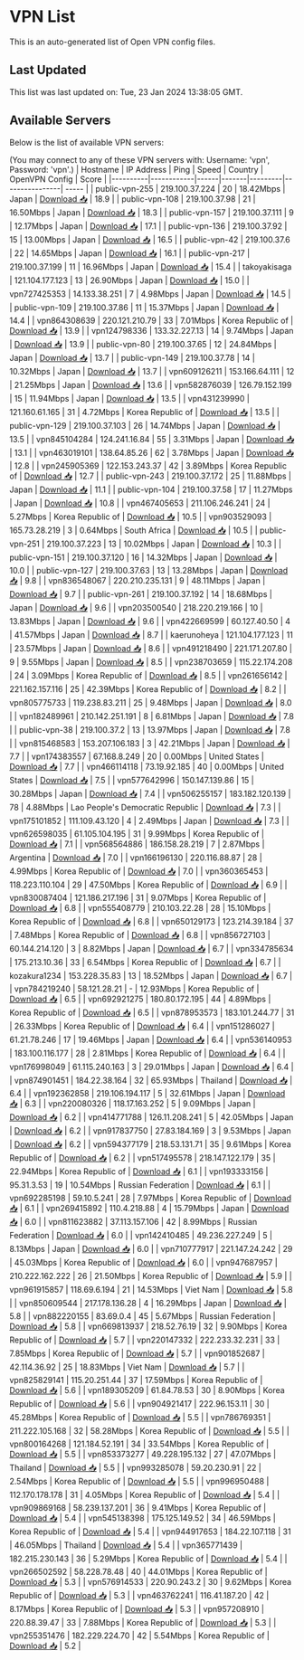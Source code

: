 # VPN List

This is an auto-generated list of Open VPN config files.

## Last Updated

This list was last updated on: Tue, 23 Jan 2024 13:38:05 GMT.

## Available Servers

Below is the list of available VPN servers:

(You may connect to any of these VPN servers with: Username: 'vpn', Password: 'vpn'.)
| Hostname | IP Address | Ping | Speed | Country | OpenVPN Config | Score |
|----------|------------|------|-------|---------|----------------| ----- |
| public-vpn-255 | 219.100.37.224 | 20 | 18.42Mbps | Japan | [Download 📥](./configs/server_0_JP.ovpn) | 18.9 |
| public-vpn-108 | 219.100.37.98 | 21 | 16.50Mbps | Japan | [Download 📥](./configs/server_1_JP.ovpn) | 18.3 |
| public-vpn-157 | 219.100.37.111 | 9 | 12.17Mbps | Japan | [Download 📥](./configs/server_2_JP.ovpn) | 17.1 |
| public-vpn-136 | 219.100.37.92 | 15 | 13.00Mbps | Japan | [Download 📥](./configs/server_3_JP.ovpn) | 16.5 |
| public-vpn-42 | 219.100.37.6 | 22 | 14.65Mbps | Japan | [Download 📥](./configs/server_4_JP.ovpn) | 16.1 |
| public-vpn-217 | 219.100.37.199 | 11 | 16.96Mbps | Japan | [Download 📥](./configs/server_5_JP.ovpn) | 15.4 |
| takoyakisaga | 121.104.177.123 | 13 | 26.90Mbps | Japan | [Download 📥](./configs/server_6_JP.ovpn) | 15.0 |
| vpn727425353 | 14.133.38.251 | 7 | 4.98Mbps | Japan | [Download 📥](./configs/server_7_JP.ovpn) | 14.5 |
| public-vpn-109 | 219.100.37.86 | 11 | 15.37Mbps | Japan | [Download 📥](./configs/server_8_JP.ovpn) | 14.4 |
| vpn864308639 | 220.121.210.79 | 33 | 7.01Mbps | Korea Republic of | [Download 📥](./configs/server_9_KR.ovpn) | 13.9 |
| vpn124798336 | 133.32.227.13 | 14 | 9.74Mbps | Japan | [Download 📥](./configs/server_10_JP.ovpn) | 13.9 |
| public-vpn-80 | 219.100.37.65 | 12 | 24.84Mbps | Japan | [Download 📥](./configs/server_11_JP.ovpn) | 13.7 |
| public-vpn-149 | 219.100.37.78 | 14 | 10.32Mbps | Japan | [Download 📥](./configs/server_12_JP.ovpn) | 13.7 |
| vpn609126211 | 153.166.64.111 | 12 | 21.25Mbps | Japan | [Download 📥](./configs/server_13_JP.ovpn) | 13.6 |
| vpn582876039 | 126.79.152.199 | 15 | 11.94Mbps | Japan | [Download 📥](./configs/server_14_JP.ovpn) | 13.5 |
| vpn431239990 | 121.160.61.165 | 31 | 4.72Mbps | Korea Republic of | [Download 📥](./configs/server_15_KR.ovpn) | 13.5 |
| public-vpn-129 | 219.100.37.103 | 26 | 14.74Mbps | Japan | [Download 📥](./configs/server_16_JP.ovpn) | 13.5 |
| vpn845104284 | 124.241.16.84 | 55 | 3.31Mbps | Japan | [Download 📥](./configs/server_17_JP.ovpn) | 13.1 |
| vpn463019101 | 138.64.85.26 | 62 | 3.78Mbps | Japan | [Download 📥](./configs/server_18_JP.ovpn) | 12.8 |
| vpn245905369 | 122.153.243.37 | 42 | 3.89Mbps | Korea Republic of | [Download 📥](./configs/server_19_KR.ovpn) | 12.7 |
| public-vpn-243 | 219.100.37.172 | 25 | 11.88Mbps | Japan | [Download 📥](./configs/server_20_JP.ovpn) | 11.1 |
| public-vpn-104 | 219.100.37.58 | 17 | 11.27Mbps | Japan | [Download 📥](./configs/server_21_JP.ovpn) | 10.8 |
| vpn467405653 | 211.106.246.241 | 24 | 5.27Mbps | Korea Republic of | [Download 📥](./configs/server_22_KR.ovpn) | 10.5 |
| vpn903529093 | 165.73.28.219 | 3 | 0.64Mbps | South Africa | [Download 📥](./configs/server_23_ZA.ovpn) | 10.5 |
| public-vpn-251 | 219.100.37.223 | 13 | 10.02Mbps | Japan | [Download 📥](./configs/server_24_JP.ovpn) | 10.3 |
| public-vpn-151 | 219.100.37.120 | 16 | 14.32Mbps | Japan | [Download 📥](./configs/server_25_JP.ovpn) | 10.0 |
| public-vpn-127 | 219.100.37.63 | 13 | 13.28Mbps | Japan | [Download 📥](./configs/server_26_JP.ovpn) | 9.8 |
| vpn836548067 | 220.210.235.131 | 9 | 48.11Mbps | Japan | [Download 📥](./configs/server_27_JP.ovpn) | 9.7 |
| public-vpn-261 | 219.100.37.192 | 14 | 18.68Mbps | Japan | [Download 📥](./configs/server_28_JP.ovpn) | 9.6 |
| vpn203500540 | 218.220.219.166 | 10 | 13.83Mbps | Japan | [Download 📥](./configs/server_29_JP.ovpn) | 9.6 |
| vpn422669599 | 60.127.40.50 | 4 | 41.57Mbps | Japan | [Download 📥](./configs/server_30_JP.ovpn) | 8.7 |
| kaerunoheya | 121.104.177.123 | 11 | 23.57Mbps | Japan | [Download 📥](./configs/server_31_JP.ovpn) | 8.6 |
| vpn491218490 | 221.171.207.80 | 9 | 9.55Mbps | Japan | [Download 📥](./configs/server_32_JP.ovpn) | 8.5 |
| vpn238703659 | 115.22.174.208 | 24 | 3.09Mbps | Korea Republic of | [Download 📥](./configs/server_33_KR.ovpn) | 8.5 |
| vpn261656142 | 221.162.157.116 | 25 | 42.39Mbps | Korea Republic of | [Download 📥](./configs/server_34_KR.ovpn) | 8.2 |
| vpn805775733 | 119.238.83.211 | 25 | 9.48Mbps | Japan | [Download 📥](./configs/server_35_JP.ovpn) | 8.0 |
| vpn182489961 | 210.142.251.191 | 8 | 6.81Mbps | Japan | [Download 📥](./configs/server_36_JP.ovpn) | 7.8 |
| public-vpn-38 | 219.100.37.2 | 13 | 13.97Mbps | Japan | [Download 📥](./configs/server_37_JP.ovpn) | 7.8 |
| vpn815468583 | 153.207.106.183 | 3 | 42.21Mbps | Japan | [Download 📥](./configs/server_38_JP.ovpn) | 7.7 |
| vpn174383557 | 67.168.8.249 | 20 | 0.00Mbps | United States | [Download 📥](./configs/server_39_US.ovpn) | 7.7 |
| vpn466114118 | 73.19.92.185 | 40 | 0.00Mbps | United States | [Download 📥](./configs/server_40_US.ovpn) | 7.5 |
| vpn577642996 | 150.147.139.86 | 15 | 30.28Mbps | Japan | [Download 📥](./configs/server_41_JP.ovpn) | 7.4 |
| vpn506255157 | 183.182.120.139 | 78 | 4.88Mbps | Lao People's Democratic Republic | [Download 📥](./configs/server_42_LA.ovpn) | 7.3 |
| vpn175101852 | 111.109.43.120 | 4 | 2.49Mbps | Japan | [Download 📥](./configs/server_43_JP.ovpn) | 7.3 |
| vpn626598035 | 61.105.104.195 | 31 | 9.99Mbps | Korea Republic of | [Download 📥](./configs/server_44_KR.ovpn) | 7.1 |
| vpn568564886 | 186.158.28.219 | 7 | 2.87Mbps | Argentina | [Download 📥](./configs/server_45_AR.ovpn) | 7.0 |
| vpn166196130 | 220.116.88.87 | 28 | 4.99Mbps | Korea Republic of | [Download 📥](./configs/server_46_KR.ovpn) | 7.0 |
| vpn360365453 | 118.223.110.104 | 29 | 47.50Mbps | Korea Republic of | [Download 📥](./configs/server_47_KR.ovpn) | 6.9 |
| vpn830087404 | 121.186.217.196 | 31 | 9.07Mbps | Korea Republic of | [Download 📥](./configs/server_48_KR.ovpn) | 6.8 |
| vpn555408779 | 210.103.22.28 | 28 | 15.10Mbps | Korea Republic of | [Download 📥](./configs/server_49_KR.ovpn) | 6.8 |
| vpn650129173 | 123.214.39.184 | 37 | 7.48Mbps | Korea Republic of | [Download 📥](./configs/server_50_KR.ovpn) | 6.8 |
| vpn856727103 | 60.144.214.120 | 3 | 8.82Mbps | Japan | [Download 📥](./configs/server_51_JP.ovpn) | 6.7 |
| vpn334785634 | 175.213.10.36 | 33 | 6.54Mbps | Korea Republic of | [Download 📥](./configs/server_52_KR.ovpn) | 6.7 |
| kozakura1234 | 153.228.35.83 | 13 | 18.52Mbps | Japan | [Download 📥](./configs/server_53_JP.ovpn) | 6.7 |
| vpn784219240 | 58.121.28.21 | - | 12.93Mbps | Korea Republic of | [Download 📥](./configs/server_54_KR.ovpn) | 6.5 |
| vpn692921275 | 180.80.172.195 | 44 | 4.89Mbps | Korea Republic of | [Download 📥](./configs/server_55_KR.ovpn) | 6.5 |
| vpn878953573 | 183.101.244.77 | 31 | 26.33Mbps | Korea Republic of | [Download 📥](./configs/server_56_KR.ovpn) | 6.4 |
| vpn151286027 | 61.21.78.246 | 17 | 19.46Mbps | Japan | [Download 📥](./configs/server_57_JP.ovpn) | 6.4 |
| vpn536140953 | 183.100.116.177 | 28 | 2.81Mbps | Korea Republic of | [Download 📥](./configs/server_58_KR.ovpn) | 6.4 |
| vpn176998049 | 61.115.240.163 | 3 | 29.01Mbps | Japan | [Download 📥](./configs/server_59_JP.ovpn) | 6.4 |
| vpn874901451 | 184.22.38.164 | 32 | 65.93Mbps | Thailand | [Download 📥](./configs/server_60_TH.ovpn) | 6.4 |
| vpn192362858 | 219.106.194.117 | 5 | 32.61Mbps | Japan | [Download 📥](./configs/server_61_JP.ovpn) | 6.3 |
| vpn220080326 | 118.17.163.252 | 5 | 9.09Mbps | Japan | [Download 📥](./configs/server_62_JP.ovpn) | 6.2 |
| vpn414771788 | 126.11.208.241 | 5 | 42.05Mbps | Japan | [Download 📥](./configs/server_63_JP.ovpn) | 6.2 |
| vpn917837750 | 27.83.184.169 | 3 | 9.53Mbps | Japan | [Download 📥](./configs/server_64_JP.ovpn) | 6.2 |
| vpn594377179 | 218.53.131.71 | 35 | 9.61Mbps | Korea Republic of | [Download 📥](./configs/server_65_KR.ovpn) | 6.2 |
| vpn517495578 | 218.147.122.179 | 35 | 22.94Mbps | Korea Republic of | [Download 📥](./configs/server_66_KR.ovpn) | 6.1 |
| vpn193333156 | 95.31.3.53 | 19 | 10.54Mbps | Russian Federation | [Download 📥](./configs/server_67_RU.ovpn) | 6.1 |
| vpn692285198 | 59.10.5.241 | 28 | 7.97Mbps | Korea Republic of | [Download 📥](./configs/server_68_KR.ovpn) | 6.1 |
| vpn269415892 | 110.4.218.88 | 4 | 15.79Mbps | Japan | [Download 📥](./configs/server_69_JP.ovpn) | 6.0 |
| vpn811623882 | 37.113.157.106 | 42 | 8.99Mbps | Russian Federation | [Download 📥](./configs/server_70_RU.ovpn) | 6.0 |
| vpn142410485 | 49.236.227.249 | 5 | 8.13Mbps | Japan | [Download 📥](./configs/server_71_JP.ovpn) | 6.0 |
| vpn710777917 | 221.147.24.242 | 29 | 45.03Mbps | Korea Republic of | [Download 📥](./configs/server_72_KR.ovpn) | 6.0 |
| vpn947687957 | 210.222.162.222 | 26 | 21.50Mbps | Korea Republic of | [Download 📥](./configs/server_73_KR.ovpn) | 5.9 |
| vpn961915857 | 118.69.6.194 | 21 | 14.53Mbps | Viet Nam | [Download 📥](./configs/server_74_VN.ovpn) | 5.8 |
| vpn850609544 | 217.178.136.28 | 4 | 16.29Mbps | Japan | [Download 📥](./configs/server_75_JP.ovpn) | 5.8 |
| vpn882220155 | 83.69.0.4 | 45 | 5.67Mbps | Russian Federation | [Download 📥](./configs/server_76_RU.ovpn) | 5.8 |
| vpn669813937 | 218.52.76.19 | 32 | 9.90Mbps | Korea Republic of | [Download 📥](./configs/server_77_KR.ovpn) | 5.7 |
| vpn220147332 | 222.233.32.231 | 33 | 7.85Mbps | Korea Republic of | [Download 📥](./configs/server_78_KR.ovpn) | 5.7 |
| vpn901852687 | 42.114.36.92 | 25 | 18.83Mbps | Viet Nam | [Download 📥](./configs/server_79_VN.ovpn) | 5.7 |
| vpn825829141 | 115.20.251.44 | 37 | 17.59Mbps | Korea Republic of | [Download 📥](./configs/server_80_KR.ovpn) | 5.6 |
| vpn189305209 | 61.84.78.53 | 30 | 8.90Mbps | Korea Republic of | [Download 📥](./configs/server_81_KR.ovpn) | 5.6 |
| vpn904921417 | 222.96.153.11 | 30 | 45.28Mbps | Korea Republic of | [Download 📥](./configs/server_82_KR.ovpn) | 5.5 |
| vpn786769351 | 211.222.105.168 | 32 | 58.28Mbps | Korea Republic of | [Download 📥](./configs/server_83_KR.ovpn) | 5.5 |
| vpn800164268 | 121.184.52.191 | 34 | 33.54Mbps | Korea Republic of | [Download 📥](./configs/server_84_KR.ovpn) | 5.5 |
| vpn853373277 | 49.228.195.132 | 27 | 47.07Mbps | Thailand | [Download 📥](./configs/server_85_TH.ovpn) | 5.5 |
| vpn993285078 | 59.20.230.91 | 22 | 2.54Mbps | Korea Republic of | [Download 📥](./configs/server_86_KR.ovpn) | 5.5 |
| vpn996950488 | 112.170.178.178 | 31 | 4.05Mbps | Korea Republic of | [Download 📥](./configs/server_87_KR.ovpn) | 5.4 |
| vpn909869168 | 58.239.137.201 | 36 | 9.41Mbps | Korea Republic of | [Download 📥](./configs/server_88_KR.ovpn) | 5.4 |
| vpn545138398 | 175.125.149.52 | 34 | 46.59Mbps | Korea Republic of | [Download 📥](./configs/server_89_KR.ovpn) | 5.4 |
| vpn944917653 | 184.22.107.118 | 31 | 46.05Mbps | Thailand | [Download 📥](./configs/server_90_TH.ovpn) | 5.4 |
| vpn365771439 | 182.215.230.143 | 36 | 5.29Mbps | Korea Republic of | [Download 📥](./configs/server_91_KR.ovpn) | 5.4 |
| vpn266502592 | 58.228.78.48 | 40 | 44.01Mbps | Korea Republic of | [Download 📥](./configs/server_92_KR.ovpn) | 5.3 |
| vpn576914533 | 220.90.243.2 | 30 | 9.62Mbps | Korea Republic of | [Download 📥](./configs/server_93_KR.ovpn) | 5.3 |
| vpn463762241 | 116.41.187.20 | 42 | 8.17Mbps | Korea Republic of | [Download 📥](./configs/server_94_KR.ovpn) | 5.3 |
| vpn957208910 | 220.88.39.47 | 33 | 7.88Mbps | Korea Republic of | [Download 📥](./configs/server_95_KR.ovpn) | 5.3 |
| vpn255351476 | 182.229.224.70 | 42 | 5.54Mbps | Korea Republic of | [Download 📥](./configs/server_96_KR.ovpn) | 5.2 |
